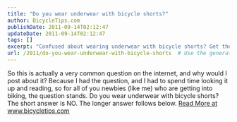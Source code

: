```yaml
---
title: "Do you wear underwear with bicycle shorts?"
author: BicycleTips.com
publishDate: 2011-09-14T02:12:47
updateDate: 2011-09-14T02:12:47
tags: []
excerpt: "Confused about wearing underwear with bicycle shorts? Get the answer and tips for biking newbies at www.bicycletips.com. Say NO to underwear with shorts!"
url: /2011/do-you-wear-underwear-with-bicycle-shorts  # Use the generated URL with year
---
```

So this is actually a very common question on the internet, and why would I post about it? Because I had the question, and I had to spend time looking it up and reading, so for all of you newbies (like me) who are getting into biking, the question stands. Do you wear underwear with bicycle shorts? The short answer is NO. The longer answer follows below. <a href="https://www.bicycletips.com/tips/aid/13">Read More at www.bicycletips.com</a>

